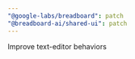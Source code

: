```yaml
---
"@google-labs/breadboard": patch
"@breadboard-ai/shared-ui": patch
---
```


Improve text-editor behaviors
